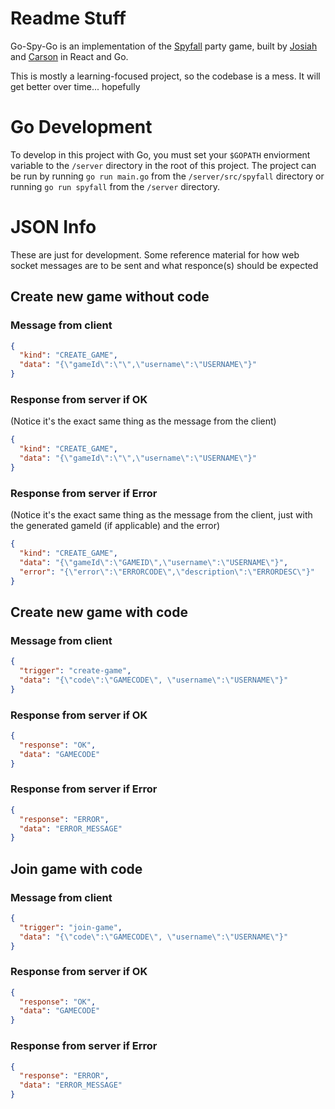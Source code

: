 # Readme Stuff

Go-Spy-Go is an implementation of the [Spyfall](http://international.hobbyworld.ru/spyfall) party game, built by [Josiah](https://josnun.github.io/) and [Carson](https://carsonseese.com) in React and Go.

This is mostly a learning-focused project, so the codebase is a mess. It will get better over time... hopefully

# Go Development

To develop in this project with Go, you must set your `$GOPATH` enviorment variable to the `/server` directory in the root of this project. The project can be run by running `go run main.go` from the `/server/src/spyfall` directory or running `go run spyfall` from the `/server` directory.

# JSON Info

These are just for development. Some reference material for how web socket messages are to be sent and what responce(s) should be expected

## Create new game without code

### Message from client

```json
{
  "kind": "CREATE_GAME",
  "data": "{\"gameId\":\"\",\"username\":\"USERNAME\"}"
}
```

### Response from server if OK

(Notice it's the exact same thing as the message from the client)

```json
{
  "kind": "CREATE_GAME",
  "data": "{\"gameId\":\"\",\"username\":\"USERNAME\"}"
}
```

### Response from server if Error

(Notice it's the exact same thing as the message from the client, just with the generated gameId (if applicable) and the error)

```json
{
  "kind": "CREATE_GAME",
  "data": "{\"gameId\":\"GAMEID\",\"username\":\"USERNAME\"}",
  "error": "{\"error\":\"ERRORCODE\",\"description\":\"ERRORDESC\"}"
}
```

## Create new game with code

### Message from client

```json
{
  "trigger": "create-game",
  "data": "{\"code\":\"GAMECODE\", \"username\":\"USERNAME\"}"
}
```

### Response from server if OK

```json
{
  "response": "OK",
  "data": "GAMECODE"
}
```

### Response from server if Error

```json
{
  "response": "ERROR",
  "data": "ERROR_MESSAGE"
}
```

## Join game with code

### Message from client

```json
{
  "trigger": "join-game",
  "data": "{\"code\":\"GAMECODE\", \"username\":\"USERNAME\"}"
}
```

### Response from server if OK

```json
{
  "response": "OK",
  "data": "GAMECODE"
}
```

### Response from server if Error

```json
{
  "response": "ERROR",
  "data": "ERROR_MESSAGE"
}
```
